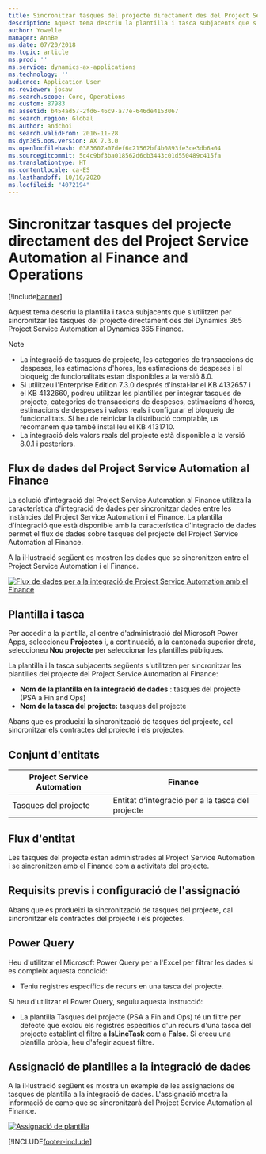 ```yaml
---
title: Sincronitzar tasques del projecte directament des del Project Service Automation al Finance and Operations
description: Aquest tema descriu la plantilla i tasca subjacents que s'utilitzen per sincronitzar les tasques del projecte directament des del Microsoft Dynamics 365 Project Service Automation al Dynamics 365 Finance.
author: Yowelle
manager: AnnBe
ms.date: 07/20/2018
ms.topic: article
ms.prod: ''
ms.service: dynamics-ax-applications
ms.technology: ''
audience: Application User
ms.reviewer: josaw
ms.search.scope: Core, Operations
ms.custom: 87983
ms.assetid: b454ad57-2fd6-46c9-a77e-646de4153067
ms.search.region: Global
ms.author: andchoi
ms.search.validFrom: 2016-11-28
ms.dyn365.ops.version: AX 7.3.0
ms.openlocfilehash: 0383607a07def6c21562bf4b0893fe3ce3db6a04
ms.sourcegitcommit: 5c4c9bf3ba018562d6cb3443c01d550489c415fa
ms.translationtype: HT
ms.contentlocale: ca-ES
ms.lasthandoff: 10/16/2020
ms.locfileid: "4072194"
---
```

# <a name="synchronize-project-tasks-directly-from-project-service-automation-to-finance-and-operations"></a>Sincronitzar tasques del projecte directament des del Project Service Automation al Finance and Operations

[!include[banner](../includes/banner.md)]

Aquest tema descriu la plantilla i tasca subjacents que s'utilitzen per sincronitzar les tasques del projecte directament des del Dynamics 365 Project Service Automation al Dynamics 365 Finance.

> [!NOTE]
> - La integració de tasques de projecte, les categories de transaccions de despeses, les estimacions d'hores, les estimacions de despeses i el bloqueig de funcionalitats estan disponibles a la versió 8.0.
> - Si utilitzeu l'Enterprise Edition 7.3.0 després d'instal·lar el KB 4132657 i el KB 4132660, podreu utilitzar les plantilles per integrar tasques de projecte, categories de transaccions de despeses, estimacions d'hores, estimacions de despeses i valors reals i configurar el bloqueig de funcionalitats. Si heu de reiniciar la distribució comptable, us recomanem que també instal·leu el KB 4131710.
> - La integració dels valors reals del projecte està disponible a la versió 8.0.1 i posteriors.

## <a name="data-flow-for-project-service-automation-to-finance"></a>Flux de dades del Project Service Automation al Finance

La solució d'integració del Project Service Automation al Finance utilitza la característica d'integració de dades per sincronitzar dades entre les instàncies del Project Service Automation i el Finance. La plantilla d'integració que està disponible amb la característica d'integració de dades permet el flux de dades sobre tasques del projecte del Project Service Automation al Finance.

A la il·lustració següent es mostren les dades que se sincronitzen entre el Project Service Automation i el Finance.

[![Flux de dades per a la integració de Project Service Automation amb el Finance](./media/ProjectTasksFlow.png)](./media/ProjectTasksFlow.png)

## <a name="template-and-task"></a>Plantilla i tasca

Per accedir a la plantilla, al centre d'administració del Microsoft Power Apps, seleccioneu **Projectes** i, a continuació, a la cantonada superior dreta, seleccioneu **Nou projecte** per seleccionar les plantilles públiques.

La plantilla i la tasca subjacents següents s'utilitzen per sincronitzar les plantilles del projecte del Project Service Automation al Finance:

- **Nom de la plantilla en la integració de dades** : tasques del projecte (PSA a Fin and Ops)
- **Nom de la tasca del projecte:** tasques del projecte

Abans que es produeixi la sincronització de tasques del projecte, cal sincronitzar els contractes del projecte i els projectes.

## <a name="entity-set"></a>Conjunt d'entitats

| Project Service Automation | Finance                             |
|----------------------------|-------------------------------------|
| Tasques del projecte              | Entitat d'integració per a la tasca del projecte |

## <a name="entity-flow"></a>Flux d'entitat

Les tasques del projecte estan administrades al Project Service Automation i se sincronitzen amb el Finance com a activitats del projecte.

## <a name="prerequisites-and-mapping-setup"></a>Requisits previs i configuració de l'assignació

Abans que es produeixi la sincronització de tasques del projecte, cal sincronitzar els contractes del projecte i els projectes.

## <a name="power-query"></a>Power Query

Heu d'utilitzar el Microsoft Power Query per a l'Excel per filtrar les dades si es compleix aquesta condició:

- Teniu registres específics de recurs en una tasca del projecte.

Si heu d'utilitzar el Power Query, seguiu aquesta instrucció:

- La plantilla Tasques del projecte (PSA a Fin and Ops) té un filtre per defecte que exclou els registres específics d'un recurs d'una tasca del projecte establint el filtre a **IsLineTask** com a **False**. Si creeu una plantilla pròpia, heu d'afegir aquest filtre.

## <a name="template-mapping-in-data-integration"></a>Assignació de plantilles a la integració de dades

A la il·lustració següent es mostra un exemple de les assignacions de tasques de plantilla a la integració de dades. L'assignació mostra la informació de camp que se sincronitzarà del Project Service Automation al Finance.

[![Assignació de plantilla](./media/ProjectTasksMapping.png)](./media/ProjectTasksMapping.png)


[!INCLUDE[footer-include](../includes/footer-banner.md)]